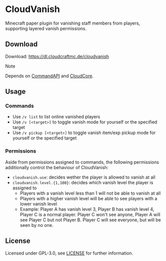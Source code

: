# CloudVanish

Minecraft paper plugin for vanishing staff members from players, supporting layered vanish permissions.

## Download

Download: https://dl.cloudcraftmc.de/cloudvanish

> [!NOTE]
> Depends
> on [CommandAPI](https://modrinth.com/project/commandapi) and
> [CloudCore](https://modrinth.com/project/cloudcore).

## Usage

### Commands

- Use `/v list` to list online vanished players
- Use `/v [<target>]` to toggle vanish mode for yourself or the specified target
- Use `/v pickup [<target>]` to toggle vanish item/exp pickup mode for yourself or the specified target

### Permissions

Aside from permissions assigned to commands, the following permissions additionally control the behaviour of CloudVanish:
- `cloudvanish.use`: decides wether the player is allowed to vanish at all
- `cloudvanish.level.{1,100}`: decides which vanish level the player is assigned to
  - Players with a vanish level less than 1 will not be able to vanish at all
  - Players with a higher vanish level will be able to see players with a lower vanish level
  - Example: Player A has vanish level 3, Player B has vanish level 4, Player C is a normal player. Player C won't see anyone, Player A will see Player C but not Player B. Player C will see everyone, but will be seen by no one.

## License

Licensed under GPL-3.0, see [LICENSE](./LICENSE) for further information.
